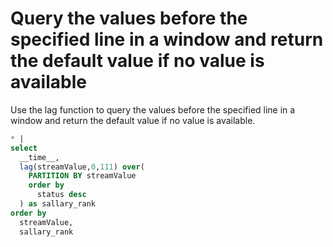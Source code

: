 # Query the values before the specified line in a window and return the default value if no value is available

Use the lag function to query the values before the specified line in a window and return the default value if no value is available.

```SQL
* |
select
  __time__,
  lag(streamValue,0,111) over(
    PARTITION BY streamValue
    order by
      status desc
  ) as sallary_rank
order by
  streamValue,
  sallary_rank
```

